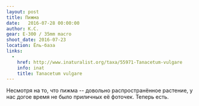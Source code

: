 ```yaml
---
layout: post
title: Пижма
date:   2016-07-28 00:00:00
author: К.С.
gear: E-300 / 35mm macro
shoot_date: 2016-07-23
location: Ёль-база
links:
  -
    href: http://www.inaturalist.org/taxa/55971-Tanacetum-vulgare
    info: inat
    title: Tanacetum vulgare
---
```


Несмотря на то, что пижма -- довольно распространённое растение, у нас догое время не было приличных её фоточек. Теперь есть.
